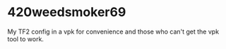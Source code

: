 # 420weedsmoker69
My TF2 config in a vpk for convenience and those who can't get the vpk tool to work.

